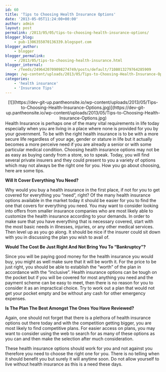 ```yaml
---
id: 60
title: 'Tips to Choosing Health Insurance Options'
date: '2013-05-05T11:24:00+00:00'
author: admin
layout: post
permalink: /2013/05/05/tips-to-choosing-health-insurance-options/
blogger_blog:
    - pub-1306355070136339.blogspot.com
blogger_author:
    - blogger
blogger_permalink:
    - /2013/05/tips-to-choosing-health-insurance.html
blogger_internal:
    - /feeds/2496420709098274749/posts/default/7108013279764285909
image: /wp-content/uploads/2013/05/Tips-to-Choosing-Health-Insurance-Options.jpg
categories:
    - 'health insurance'
    - 'Insurance Tips'
---
```


<div style="clear: both; text-align: center;">[![](https://dev-git-up.pantheonsite.io/wp-content/uploads/2013/05/Tips-to-Choosing-Health-Insurance-Options.jpg)](https://dev-git-up.pantheonsite.io/wp-content/uploads/2013/05/Tips-to-Choosing-Health-Insurance-Options.jpg)</div>Health Insurance is perhaps one of the many vital requirements in life today especially when you are living in a place where none is provided for you by your government. To be with the right health insurance is to be with a more secure life regardless of your age, gender or stature in life but it actually becomes a more perceive need if you are already a senior or with some particular medical condition. Choosing health insurance options may not be as easy as buying candy from a store, so to speak. Today, you will find several private insurers and they could present to you a variety of options which may not always be the right one for you. How you go about choosing, here are some tips.

**Will It Cover Everything You Need?**

Why would you buy a health insurance in the first place, if not for you to get covered for everything you “need”, right? Of the many health insurance options available in the market today it should be easier for you to find the one that covers for everything you need. You may want to consider looking into offers from smaller insurance companies who are most likely able to customize the health insurance according to your demands. In order to make sure that you have everything that is necessary covered, start with the most basic needs in illnesses, injuries, or any other medical services. Then level up as you go along. It should be nice if the insurer could sit down with you in discussing the plan you wish to avail of.

**Would The Cost Be Just Right And Not Bring You To “Bankruptcy”?**

Since you will be paying good money for the health insurance you would buy, you might as well make sure that it will be worth it. For the price to be just right, you should be able to establish the “worth” of the plan in accordance with the “inclusive”. Health insurance options can be tough on the pocket but if you will be covered for most anything you need and the payment scheme can be easy to meet, then there is no reason for you to consider it as an impractical choice. Try to work out a plan that would not get your pocket empty and be without any cash for other emergency expenses.

**Is The Plan The Best Amongst The Ones You Have Reviewed?**

Again, one should not forget that there is a plethora of health insurance options out there today and with the competition getting bigger, you are most likely to find competitive plans. For easier access on plans, you may want to consider using the web to search for as many of these options as you can and then make the selection after much consideration.

These health insurance options should work for you and not against you therefore you need to choose the right one for you. There is no telling when it should benefit you but surely it will anytime soon. Do not allow yourself to live without health insurance as this is a need these days.